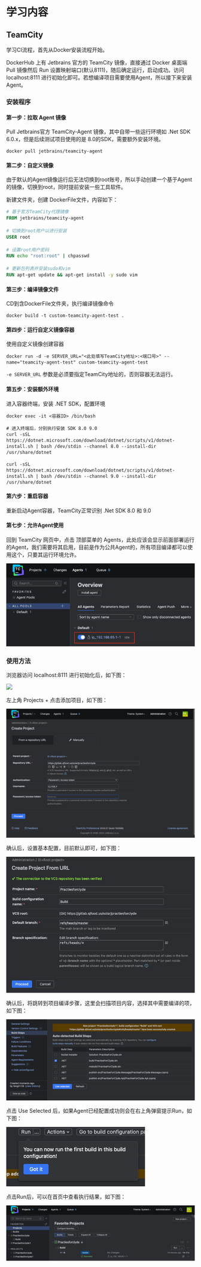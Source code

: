 # 学习内容
## TeamCity
学习CI流程，首先从Docker安装流程开始。

DockerHub 上有 Jetbrains 官方的 TeamCity 镜像，直接通过 Docker 桌面端 Pull 镜像然后 Run 设置映射端口(默认8111)，随后确定运行，启动成功。访问 localhost:8111 进行初始化即可。若想编译项目需要使用Agent，所以接下来安装Agent。

### 安装程序
#### 第一步：拉取 Agent 镜像
Pull Jetbrains官方 TeamCity-Agent 镜像，其中自带一些运行环境如 .Net SDK 6.0.x，但是后续测试项目使用的是 8.0的SDK，需要额外安装环境。
```
docker pull jetbrains/teamcity-agent
```

#### 第二步：自定义镜像
由于默认的Agent镜像运行后无法切换到root账号，所以手动创建一个基于Agent的镜像，切换到root，同时提前安装一些工具软件。

新建文件夹，创建 DockerFile文件，内容如下：
``` dockerfile
# 基于官方TeamCity代理镜像
FROM jetbrains/teamcity-agent

# 切换到root用户以进行安装
USER root

# 设置root用户密码
RUN echo "root:root" | chpasswd

# 更新包列表并安装sudo和vim
RUN apt-get update && apt-get install -y sudo vim
```

#### 第三步：编译镜像文件
CD到含DockerFile文件夹，执行编译镜像命令
```
docker build -t custom-teamcity-agent-test .
```

#### 第四步：运行自定义镜像容器
使用自定义镜像创建容器
```
docker run -d -e SERVER_URL="<此处填写TeamCity地址>:<端口号>" --name="teamcity-agent-test" custom-teamcity-agent-test
```

`-e SERVER_URL` 参数是必须要指定TeamCity地址的，否则容器无法运行。

#### 第五步：安装额外环境
进入容器终端，安装 .NET SDK，配置环境
``` 
docker exec -it <容器ID> /bin/bash

# 进入终端后，分别执行安装 SDK 8.0 9.0
curl -sSL https://dotnet.microsoft.com/download/dotnet/scripts/v1/dotnet-install.sh | bash /dev/stdin --channel 8.0 --install-dir /usr/share/dotnet

curl -sSL https://dotnet.microsoft.com/download/dotnet/scripts/v1/dotnet-install.sh | bash /dev/stdin --channel 9.0 --install-dir /usr/share/dotnet
```

#### 第六步：重启容器
重新启动Agent容器，TeamCity正常识别 .Net SDK 8.0 和 9.0

#### 第七步：允许Agent使用
回到 TeamCity 网页中，点击 顶部菜单的 Agents，此处应该会显示前面部署运行的Agent，我们需要将其启用，目前是作为公共Agent的，所有项目编译都可以使用这个，只要其运行环境允许。

![](附件/TeamCity启用Agent.png)


### 使用方法
浏览器访问 localhost:8111 进行初始化后，如下图：

![](TeamCity首页.png)

左上角 Projects + 点击添加项目，如下图：

![](附件/TeamCity添加项目界面.png)

确认后，设置基本配置，目前默认即可，如下图：

![](附件/TeamCity添加项目基本配置.png)

确认后，将跳转到项目编译步骤，这里会扫描项目内容，选择其中需要编译的项，如下图：

![](附件/TeamCity项目编译步骤.png)

点击 Use Selected 后，如果Agent已经配置成功则会在右上角弹窗提示Run，如下图：

![](附件/TeamCity项目已选择编译项.png)

点击Run后，可以在首页中查看执行结果，如下图：

![](附件/TeamCity项目Run.png)
